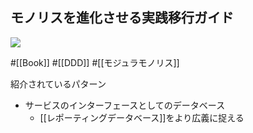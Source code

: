 ## モノリスを進化させる実践移行ガイド

![](https://www.oreilly.co.jp/books/images/picture_large978-4-87311-931-1.jpeg)

#[[Book]] #[[DDD]] #[[モジュラモノリス]]

紹介されているパターン
- サービスのインターフェースとしてのデータベース
  - [[レポーティングデータベース]]をより広義に捉える